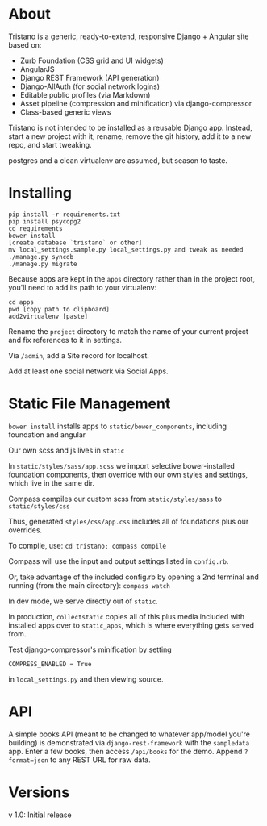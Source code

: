 # About

Tristano is a generic, ready-to-extend, responsive Django + Angular site based on:

- Zurb Foundation (CSS grid and UI widgets)
- AngularJS
- Django REST Framework (API generation)
- Django-AllAuth (for social network logins)
- Editable public profiles (via Markdown)
- Asset pipeline (compression and minification) via django-compressor
- Class-based generic views

Tristano is not intended to be installed as a reusable Django app. Instead, start a new project with it,
rename, remove the git history, add it to a new repo, and start tweaking.

postgres and a clean virtualenv are assumed, but season to taste.

# Installing

```
pip install -r requirements.txt
pip install psycopg2
cd requirements
bower install
[create database `tristano` or other]
mv local_settings.sample.py local_settings.py and tweak as needed
./manage.py syncdb
./manage.py migrate
```

Because apps are kept in the `apps` directory rather than in the project root, you'll need to add its path to your virtualenv:

```
cd apps
pwd [copy path to clipboard]
add2virtualenv [paste]
```

Rename the `project` directory to match the name of your current project and fix references to it in settings.

Via `/admin`, add a Site record for localhost.

Add at least one social network via Social Apps.


# Static File Management

`bower install` installs apps to `static/bower_components`, including foundation and angular

Our own scss and js lives in `static`

In `static/styles/sass/app.scss` we import selective bower-installed foundation components, then override with our own styles and settings, which live in the same dir.

Compass compiles our custom scss from `static/styles/sass` to `static/styles/css`

Thus, generated `styles/css/app.css` includes all of foundations plus our overrides.

To compile, use:
`cd tristano; compass compile`

Compass will use the input and output settings listed in `config.rb`.

Or, take advantage of the included config.rb by opening a 2nd terminal and running (from the main directory):
`compass watch`

In dev mode, we serve directly out of `static`.

In production, `collectstatic` copies all of this plus media included with installed apps over to `static_apps`, which is where everything gets served from.

Test django-compressor's minification by setting

`COMPRESS_ENABLED = True`

in `local_settings.py` and then viewing source.

# API

A simple books API (meant to be changed to whatever app/model you're building) is demonstrated via `django-rest-framework` with the `sampledata` app. Enter a few books, then access `/api/books` for the demo. Append `?format=json` to any REST URL for raw data.

# Versions

v 1.0: Initial release
